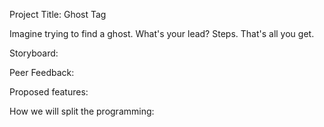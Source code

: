 Project Title: Ghost Tag

Imagine trying to find a ghost. What's your lead? Steps. That's all you get.

Storyboard:

Peer Feedback:

Proposed features:

How we will split the programming:
